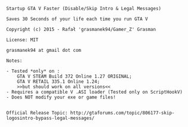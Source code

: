 	Startup GTA V Faster (Disable/Skip Intro & Legal Messages)

	Saves 30 Seconds of your life each time you run GTA V

	Copyright (c) 2015 - Rafał 'grasmanek94/Gamer_Z' Grasman

	License: MIT

	grasmanek94 at gmail dot com

	Notes: 
	
	- Tested *only* on :
		GTA V STEAM Build 372 Online 1.27 ORIGINAL;
		GTA V RETAIL 335.1 Online 1.24;
		>>but should work on all versions<<
	- Requires a compatible V .ASI loader (Tested only on ScriptHookV)
	- Does NOT modify your exe or game files!
	
	
	Official Release Topic: http://gtaforums.com/topic/806177-skip-logosintro-bypass-legal-messages/
	
